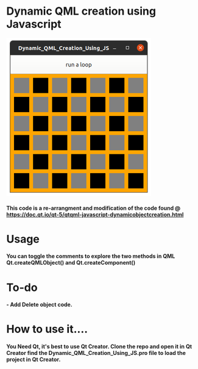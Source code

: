 # Dynamic QML creation using Javascript
<img src="./img/DCJS.png">

#### This code is a re-arrangment and modification of the code found @ https://doc.qt.io/qt-5/qtqml-javascript-dynamicobjectcreation.html

# Usage
#### You can toggle the comments to explore the two methods in QML Qt.createQMLObject() and Qt.createComponent()

# To-do 
#### - Add Delete object code.

# How to use it.... 
#### You Need Qt, it's best to use Qt Creator. Clone the repo and open it in Qt Creator find the Dynamic_QML_Creation_Using_JS.pro file to load the project in Qt Creator. 



 
